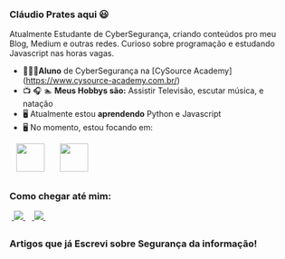 ### Cláudio Prates aqui 😃
Atualmente Estudante de CyberSegurança, criando conteúdos pro meu Blog, Medium e outras redes. Curioso sobre programação e estudando Javascript nas horas vagas.

- 👨🏻‍💻**Aluno** de CyberSegurança na [CySource Academy] (https://www.cysource-academy.com.br/)
- 📺 🎧 🏊 **Meus Hobbys são:** Assistir Televisão, escutar música, e natação
- 🖥️ Atualmente estou **aprendendo** Python e Javascript
- 🖥️ No momento, estou focando em:

<div style="display: inline">
  &nbsp;&nbsp;
            <img width='50' height='50' src="https://cdn.jsdelivr.net/gh/devicons/devicon/icons/python/python-original-wordmark.svg" />
          &nbsp;&nbsp;
  &nbsp;&nbsp;
            <img width='50' height='50'src="https://cdn.jsdelivr.net/gh/devicons/devicon/icons/javascript/javascript-original.svg" />
          &nbsp;&nbsp;&nbsp;
  &nbsp;&nbsp;&nbsp;&nbsp;
</div> 

##

### Como chegar até mim:

&nbsp;<a href="https://www.linkedin.com/in/claudiocesarpratesjuniorpcdadm">
<img src="https://img.shields.io/badge/linkedin-%230077B5.svg?style=for-the-badge&logo=linkedin&logoColor=white">
</a>&nbsp;
&nbsp;<a href="https://www.instagram.com/claudiocesarpratesjunior/">
<img src="https://img.shields.io/badge/Instagram-%23E4405F.svg?style=for-the-badge&logo=Instagram&logoColor=white">
</a>&nbsp;

##

### Artigos que já Escrevi sobre Segurança da informação!
